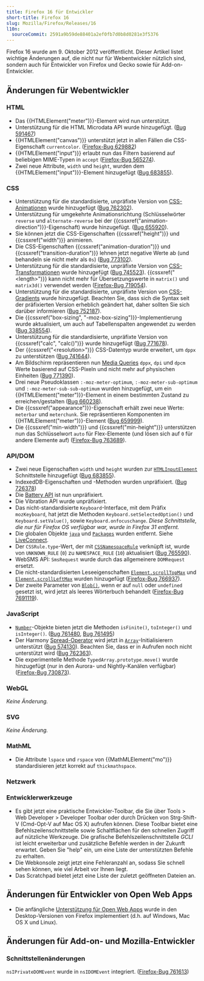 ```yaml
---
title: Firefox 16 für Entwickler
short-title: Firefox 16
slug: Mozilla/Firefox/Releases/16
l10n:
  sourceCommit: 2591a9b59de88401a2ef0fb7d0b8d0281e3f5376
---
```


Firefox 16 wurde am 9. Oktober 2012 veröffentlicht. Dieser Artikel listet wichtige Änderungen auf, die nicht nur für Webentwickler nützlich sind, sondern auch für Entwickler von Firefox und Gecko sowie für Add-on-Entwickler.

## Änderungen für Webentwickler

### HTML

- Das {{HTMLElement("meter")}}-Element wird nun unterstützt.
- Unterstützung für die HTML Microdata API wurde hinzugefügt. ([Bug 591467](https://bugzil.la/591467))
- {{HTMLElement("canvas")}} unterstützt jetzt in allen Fällen die CSS-Eigenschaft `currentcolor`. ([Firefox-Bug 629882](https://bugzil.la/629882))
- {{HTMLElement("input")}} erlaubt nun das Filtern basierend auf beliebigen MIME-Typen in `accept` ([Firefox-Bug 565274](https://bugzil.la/565274)).
- Zwei neue Attribute, `width` und `height`, wurden dem {{HTMLElement("input")}}-Element hinzugefügt ([Bug 683855](https://bugzil.la/683855)).

### CSS

- Unterstützung für die standardisierte, unpräfixte Version von [CSS-Animationen](/de/docs/Web/CSS/CSS_animations/Using_CSS_animations) wurde hinzugefügt ([Bug 762302](https://bugzil.la/762302)).
- Unterstützung für umgekehrte Animationsrichtung (Schlüsselwörter `reverse` und `alternate-reverse` bei der {{cssxref("animation-direction")}}-Eigenschaft) wurde hinzugefügt. ([Bug 655920](https://bugzil.la/655920)).
- Sie können jetzt die CSS-Eigenschaften {{cssxref("height")}} und {{cssxref("width")}} animieren.
- Die CSS-Eigenschaften {{cssxref("animation-duration")}} und {{cssxref("transition-duration")}} lehnen jetzt negative Werte ab (und behandeln sie nicht mehr als `0s`) ([Bug 773102](https://bugzil.la/773102)).
- Unterstützung für die standardisierte, unpräfixte Version von [CSS-Transformationen](/de/docs/Web/CSS/CSS_transforms/Using_CSS_transforms) wurde hinzugefügt ([Bug 745523](https://bugzil.la/745523)). {{cssxref("&lt;length&gt;")}} kann nicht mehr für Übersetzungswerte in `matrix()` und `matrix3d()` verwendet werden ([Firefox-Bug 719054](https://bugzil.la/719054)).
- Unterstützung für die standardisierte, unpräfixte Version von [CSS-Gradients](/de/docs/Web/CSS/CSS_images/Using_CSS_gradients) wurde hinzugefügt. Beachten Sie, dass sich die Syntax seit der präfixierten Version erheblich geändert hat, daher sollten Sie sich darüber informieren ([Bug 752187](https://bugzil.la/752187)).
- Die {{cssxref("box-sizing", "-moz-box-sizing")}}-Implementierung wurde aktualisiert, um auch auf Tabellenspalten angewendet zu werden ([Bug 338554](https://bugzil.la/338554)).
- Unterstützung für die standardisierte, unpräfixte Version von {{cssxref("calc", "calc()")}} wurde hinzugefügt ([Bug 771678](https://bugzil.la/771678)).
- Der {{cssxref("&lt;resolution&gt;")}} CSS-Datentyp wurde erweitert, um `dppx` zu unterstützen ([Bug 741644](https://bugzil.la/741644)).
- Am Bildschirm repräsentieren nun [Media Queries](/de/docs/Web/CSS/CSS_media_queries/Using_media_queries) `dppx`, `dpi` und `dpcm` Werte basierend auf CSS-Pixeln und nicht mehr auf physischen Einheiten ([Bug 771390](https://bugzil.la/771390)).
- Drei neue Pseudoklassen `:-moz-meter-optimum`, `:-moz-meter-sub-optimum` und `:-moz-meter-sub-sub-optimum` wurden hinzugefügt, um ein {{HTMLElement("meter")}}-Element in einem bestimmten Zustand zu erreichen/gestalten ([Bug 660238](https://bugzil.la/660238)).
- Die {{cssxref("appearance")}}-Eigenschaft erhält zwei neue Werte: `meterbar` und `meterchunk`. Sie repräsentieren Komponenten im {{HTMLElement("meter")}}-Element ([Bug 659999](https://bugzil.la/659999)).
- Die {{cssxref("min-width")}} und {{cssxref("min-height")}} unterstützen nun das Schlüsselwort `auto` für Flex-Elemente (und lösen sich auf `0` für andere Elemente auf) ([Firefox-Bug 763689](https://bugzil.la/763689)).

### API/DOM

- Zwei neue Eigenschaften `width` und `height` wurden zur [`HTMLInputElement`](/de/docs/Web/API/HTMLInputElement) Schnittstelle hinzugefügt ([Bug 683855](https://bugzil.la/683855)).
- IndexedDB-Eigenschaften und -Methoden wurden unpräfixiert. ([Bug 726378](https://bugzil.la/726378))
- Die [Battery API](/de/docs/Web/API/Navigator/getBattery) ist nun unpräfixiert.
- Die Vibration API wurde unpräfixiert.
- Das nicht-standardisierte `Keyboard`-Interface, mit dem Präfix `mozKeyboard`, hat jetzt die Methoden `Keyboard.setSelectedOption()` und `Keyboard.setValue()`, sowie `Keyboard.onfocuschange`. _Diese Schnittstelle, die nur für Firefox OS verfügbar war, wurde in Firefox 31 entfernt._
- Die globalen Objekte [`java`](https://web.archive.org/web/20201004062409/https://developer.mozilla.org/de/docs/Archive/Web/LiveConnect_Reference/java) und [`Packages`](https://web.archive.org/web/20201031083247/https://developer.mozilla.org/de/docs/Archive/Web/LiveConnect_Reference/Packages) wurden entfernt. Siehe [LiveConnect](https://web.archive.org/web/20210516230302/https://developer.mozilla.org/de/docs/Archive/Web/LiveConnect).
- Der `CSSRule.type`-Wert, der mit [`CSSNamespaceRule`](/de/docs/Web/API/CSSNamespaceRule) verknüpft ist, wurde von `UNKNOWN_RULE` (`0`) zu `NAMESPACE_RULE` (`10`) aktualisiert ([Bug 765590](https://bugzil.la/765590)).
- WebSMS API: `SmsRequest` wurde durch das allgemeinere `DOMRequest` ersetzt.
- Die nicht-standardisierten Leseeigenschaften [`Element.scrollTopMax`](/de/docs/Web/API/Element/scrollTopMax) und [`Element.scrollLeftMax`](/de/docs/Web/API/Element/scrollLeftMax) wurden hinzugefügt ([Firefox-Bug 766937](https://bugzil.la/766937)).
- Der zweite Parameter von [`Blob()`](/de/docs/Web/API/Blob/Blob), wenn er auf `null` oder `undefined` gesetzt ist, wird jetzt als leeres Wörterbuch behandelt ([Firefox-Bug 7691119](https://bugzil.la/7691119)).

### JavaScript

- [`Number`](/de/docs/Web/JavaScript/Reference/Global_Objects/Number)-Objekte bieten jetzt die Methoden `isFinite()`, `toInteger()` und `isInteger()`. ([Bug 761480](https://bugzil.la/761480), [Bug 761495](https://bugzil.la/761495))
- Der Harmony [Spread-Operator](https://web.archive.org/web/20161222114355/http://wiki.ecmascript.org/doku.php?id=harmony:spread) wird jetzt in [`Array`](/de/docs/Web/JavaScript/Reference/Global_Objects/Array)-Initialisierern unterstützt ([Bug 574130](https://bugzil.la/574130)). Beachten Sie, dass er in Aufrufen noch nicht unterstützt wird ([Bug 762363](https://bugzil.la/762363)).
- Die experimentelle Methode `TypedArray.prototype.move()` wurde hinzugefügt (nur in den Aurora- und Nightly-Kanälen verfügbar) ([Firefox-Bug 730873](https://bugzil.la/730873)).

### WebGL

_Keine Änderung._

### SVG

_Keine Änderung._

### MathML

- Die Attribute `lspace` und `rspace` von {{MathMLElement("mo")}} standardisieren jetzt korrekt auf `thickmathspace`.

### Netzwerk

### Entwicklerwerkzeuge

- Es gibt jetzt eine praktische Entwickler-Toolbar, die Sie über Tools > Web Developer > Developer Toolbar oder durch Drücken von Strg-Shift-V (Cmd-Opt-V auf Mac OS X) aufrufen können. Diese Toolbar bietet eine Befehlszeilenschnittstelle sowie Schaltflächen für den schnellen Zugriff auf nützliche Werkzeuge. Die grafische Befehlszeilenschnittstelle _GCLI_ ist leicht erweiterbar und zusätzliche Befehle werden in der Zukunft erwartet. Geben Sie "help" ein, um eine Liste der unterstützten Befehle zu erhalten.
- Die Webkonsole zeigt jetzt eine Fehleranzahl an, sodass Sie schnell sehen können, wie viel Arbeit vor Ihnen liegt.
- Das Scratchpad bietet jetzt eine Liste der zuletzt geöffneten Dateien an.

## Änderungen für Entwickler von Open Web Apps

- Die anfängliche [Unterstützung für Open Web Apps](https://web.archive.org/web/20190117093115/https://developer.mozilla.org/de/docs/Web/Apps/Getting_Started) wurde in den Desktop-Versionen von Firefox implementiert (d.h. auf Windows, Mac OS X und Linux).

## Änderungen für Add-on- und Mozilla-Entwickler

### Schnittstellenänderungen

`nsIPrivateDOMEvent` wurde in `nsIDOMEvent` integriert. ([Firefox-Bug 761613](https://bugzil.la/761613))
